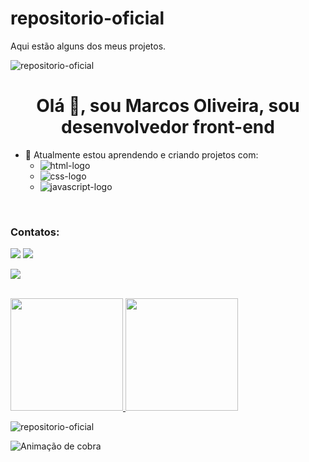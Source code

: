# repositorio-oficial
Aqui estão alguns dos meus projetos.
<p align="left"> <img src="https://komarev.com/ghpvc/?username=repositorio-oficial&label=Visualizacao&color=blue&style=flat"alt="repositorio-oficial"></p>
<h1 align="center">Olá 👋, sou Marcos Oliveira, sou desenvolvedor front-end</h1>

- 🌱 Atualmente estou aprendendo e criando projetos com:
  - <img src="https://img.shields.io/badge/HTML5-E34F26?style=for-the-badge&logo=html5&logoColor=white" alt="html-logo"/>
  - <img src="https://img.shields.io/badge/CSS3-1572B6?style=for-the-badge&logo=css3&logoColor=white" alt="css-logo"/>
  - <img src="https://img.shields.io/badge/JavaScript-F7DF1E?style=for-the-badge&logo=javascript&logoColor=black" alt="javascript-logo"/>
<br>
<h3 align="left">Contatos:</h3>
<div style="display:inline"> 
  <a href = "mailto:marcosoliveira253.mo@gmail.com"><img src="https://img.shields.io/badge/-Gmail-%23333?style=for-the-badge&logo=gmail&logoColor=white" target="_blank"></a>
  <a href="https://www.linkedin.com/in/marcos-oliveira253" target="_blank"><img src="https://img.shields.io/badge/-LinkedIn-%230077B5?style=for-the-badge&logo=linkedin&logoColor=white" target="_blank"></a>
  
  <a href="https://github.com/marcosoliveira253/marcosoliveira253" target="_blank"><img src="https://img.shields.io/badge/GitHub-100000?style=for-the-badge&logo=github&logoColor=white" target="_blank"></a> 
</div>
<br>
<div>
  <a href="https://github.com/marcosoliveira253">
  <img height="180em" src="https://github-readme-stats.vercel.app/api?username=repositorio-oficial&show_icons=true&theme=dark&include_all_commits=true&count_private=true"/>
  <img height="180em" src="https://github-readme-stats.vercel.app/api/top-langs/?username=repositorio-oficial&layout=compact&langs_count=16&theme=dark"/>
  </a>
<p><img align="center" src="https://github-readme-streak-stats.herokuapp.com/?user=repositorio-oficial&" alt="repositorio-oficial" /></p>

![ Animação de cobra ]( https://github.com/marcosoliveira253/marcosoliveira253/blob/output/github-contribution-grid-snake.svg )
